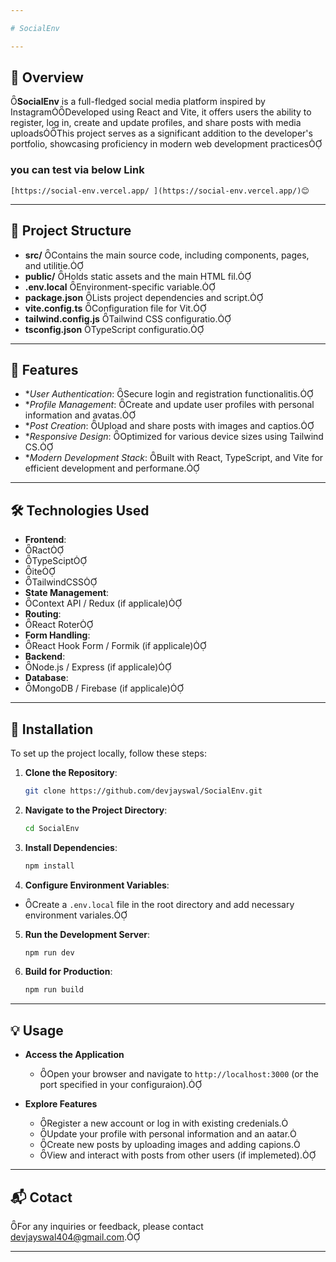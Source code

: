 ```yaml
---

# SocialEnv

---
```


## 🧠 Overview
**SocialEnv** is a full-fledged social media platform inspired by InstagramDeveloped using React and Vite, it offers users the ability to register, log in, create and update profiles, and share posts with media uploadsThis project serves as a significant addition to the developer's portfolio, showcasing proficiency in modern web development practices


### you can test via below Link 
``` 
[https://social-env.vercel.app/ ](https://social-env.vercel.app/)😊
```

---

## 📁 Project Structure

- **src/** Contains the main source code, including components, pages, and utilitie.
- **public/** Holds static assets and the main HTML fil.
- **.env.local** Environment-specific variable.
- **package.json** Lists project dependencies and script.
- **vite.config.ts** Configuration file for Vit.
- **tailwind.config.js** Tailwind CSS configuratio.
- **tsconfig.json** TypeScript configuratio.

---

## 🚀 Features

- **User Authentication*: Secure login and registration functionalitis.
- **Profile Management*: Create and update user profiles with personal information and avatas.
- **Post Creation*: Upload and share posts with images and captios.
- **Responsive Design*: Optimized for various device sizes using Tailwind CS.
- **Modern Development Stack*: Built with React, TypeScript, and Vite for efficient development and performane.

---

## 🛠️ Technologies Used

- **Frontend**:
 - Ract
 - TypeScipt
 - ite
 - TailwindCSS
- **State Management**:
 - Context API / Redux (if applicale)
- **Routing**:
 - React Roter
- **Form Handling**:
 - React Hook Form / Formik (if applicale)
- **Backend**:
 - Node.js / Express (if applicale)
- **Database**:
 - MongoDB / Firebase (if applicale)

---

## 🧰 Installation

To set up the project locally, follow these steps:

1. **Clone the Repository**:
   ```bash
   git clone https://github.com/devjayswal/SocialEnv.git
   ```

2. **Navigate to the Project Directory**:
   ```bash
   cd SocialEnv
   ```

3. **Install Dependencies**:
   ```bash
   npm install
   ```

4. **Configure Environment Variables**:
  - Create a `.env.local` file in the root directory and add necessary environment variales.

5. **Run the Development Server**:
   ```bash
   npm run dev
   ```

6. **Build for Production**:
   ```bash
   npm run build
   ```

---

## 💡 Usage

- **Access the Application**
  - Open your browser and navigate to `http://localhost:3000` (or the port specified in your configuraion).

- **Explore Features**
  - Register a new account or log in with existing credenials.
  - Update your profile with personal information and an aatar.
  - Create new posts by uploading images and adding capions.
  - View and interact with posts from other users (if implemeted).

---

## 📬 Cotact

For any inquiries or feedback, please contact [devjayswal404@gmail.com](devjayswal404@gmail.com).

---

